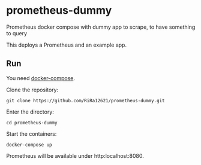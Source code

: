 # prometheus-dummy
Prometheus docker compose with dummy app to scrape, to have something to query

This deploys a Prometheus and an example app.

## Run

You need [docker-compose](https://docs.docker.com/compose/install/).

Clone the repository:

```
git clone https://github.com/RiRa12621/prometheus-dummy.git
```

Enter the directory:

```shell
cd prometheus-dummy
```

Start the containers:

```shell
docker-compose up
```

Prometheus will be available under http:localhost:8080.



